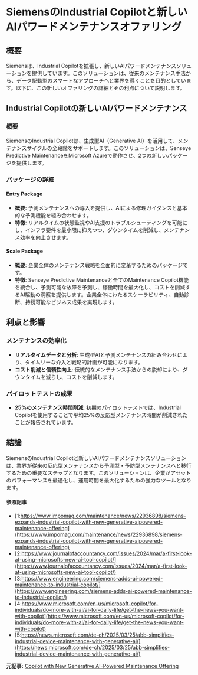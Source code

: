 # **SiemensのIndustrial Copilotと新しいAIパワードメンテナンスオファリング**

## **概要**

Siemensは、Industrial Copilotを拡張し、新しいAIパワードメンテナンスソリューションを提供しています。このソリューションは、従来のメンテナンス手法から、データ駆動型のスマートなアプローチへと業界を導くことを目的としています。以下に、この新しいオファリングの詳細とその利点について説明します。

## **Industrial Copilotの新しいAIパワードメンテナンス**

### **概要**

SiemensのIndustrial Copilotは、生成型AI（Generative AI）を活用して、メンテナンスサイクルの全段階をサポートします。このソリューションは、Senseye Predictive MaintenanceをMicrosoft Azureで動作させ、2つの新しいパッケージを提供します。

### **パッケージの詳細**

#### **Entry Package**
- **概要**: 予測メンテナンスへの導入を提供し、AIによる修理ガイダンスと基本的な予測機能を組み合わせます。
- **特徴**: リアルタイムの状態監視やAI支援のトラブルシューティングを可能にし、インフラ要件を最小限に抑えつつ、ダウンタイムを削減し、メンテナンス効率を向上させます。

#### **Scale Package**
- **概要**: 企業全体のメンテナンス戦略を全面的に変革するためのパッケージです。
- **特徴**: Senseye Predictive Maintenanceと全てのMaintenance Copilot機能を統合し、予測可能な故障を予測し、稼働時間を最大化し、コストを削減するAI駆動の洞察を提供します。企業全体にわたるスケーラビリティ、自動診断、持続可能なビジネス成果を実現します。

## **利点と影響**

### **メンテナンスの効率化**
- **リアルタイムデータと分析**: 生成型AIと予測メンテナンスの組み合わせにより、タイムリーな介入と戦略的計画が可能になります。
- **コスト削減と信頼性向上**: 伝統的なメンテナンス手法からの脱却により、ダウンタイムを減らし、コストを削減します。

### **パイロットテストの成果**
- **25%のメンテナンス時間削減**: 初期のパイロットテストでは、Industrial Copilotを使用することで平均25%の反応型メンテナンス時間が削減されたことが報告されています。

## **結論**

SiemensのIndustrial Copilotと新しいAIパワードメンテナンスソリューションは、業界が従来の反応型メンテナンスから予測型・予防型メンテナンスへと移行するための重要なステップとなります。このソリューションは、企業がアセットのパフォーマンスを最適化し、運用時間を最大化するための強力なツールとなります。

#### 参照記事
- [1:https://www.impomag.com/maintenance/news/22936898/siemens-expands-industrial-copilot-with-new-generative-aipowered-maintenance-offering](https://www.impomag.com/maintenance/news/22936898/siemens-expands-industrial-copilot-with-new-generative-aipowered-maintenance-offering)
- [2:https://www.journalofaccountancy.com/issues/2024/mar/a-first-look-at-using-microsofts-new-ai-tool-copilot/](https://www.journalofaccountancy.com/issues/2024/mar/a-first-look-at-using-microsofts-new-ai-tool-copilot/)
- [3:https://www.engineering.com/siemens-adds-ai-powered-maintenance-to-industrial-copilot/](https://www.engineering.com/siemens-adds-ai-powered-maintenance-to-industrial-copilot/)
- [4:https://www.microsoft.com/en-us/microsoft-copilot/for-individuals/do-more-with-ai/ai-for-daily-life/get-the-news-you-want-with-copilot](https://www.microsoft.com/en-us/microsoft-copilot/for-individuals/do-more-with-ai/ai-for-daily-life/get-the-news-you-want-with-copilot)
- [5:https://news.microsoft.com/de-ch/2025/03/25/abb-simplifies-industrial-device-maintenance-with-generative-ai/](https://news.microsoft.com/de-ch/2025/03/25/abb-simplifies-industrial-device-maintenance-with-generative-ai/)


**元記事:** [Copilot with New Generative AI-Powered Maintenance Offering](https://www.ien.eu/article/copilot-with-new-generative-ai-powered-maintenance-offering/)
